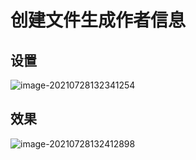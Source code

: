 # 创建文件生成作者信息

## 设置

![image-20210728132341254](https://attach.blog.wen7.online/image-20210728132341254.png)

## 效果

![image-20210728132412898](https://attach.blog.wen7.online/image-20210728132412898.png)